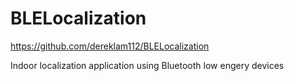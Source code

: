 # BLELocalization
https://github.com/dereklam112/BLELocalization

Indoor localization application using Bluetooth low engery devices
